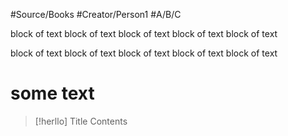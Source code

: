 #Source/Books
#Creator/Person1
#A/B/C


block of text
block of text
block of text
block of text
block of text


block of text
block of text
block of text
block of text
block of text


# some text


> [!herllo] Title
> Contents
> 

